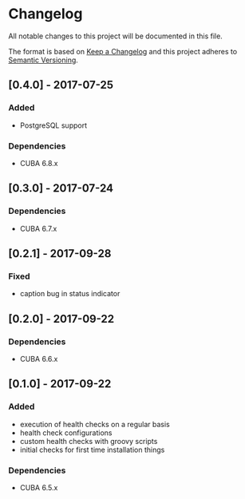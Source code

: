 # Changelog
All notable changes to this project will be documented in this file.

The format is based on [Keep a Changelog](http://keepachangelog.com/en/1.0.0/)
and this project adheres to [Semantic Versioning](http://semver.org/spec/v2.0.0.html).

## [0.4.0] - 2017-07-25

### Added
- PostgreSQL support

### Dependencies
- CUBA 6.8.x

## [0.3.0] - 2017-07-24

### Dependencies
- CUBA 6.7.x

## [0.2.1] - 2017-09-28

### Fixed
- caption bug in status indicator

## [0.2.0] - 2017-09-22

### Dependencies
- CUBA 6.6.x

## [0.1.0] - 2017-09-22
### Added
- execution of health checks on a regular basis
- health check configurations
- custom health checks with groovy scripts
- initial checks for first time installation things


### Dependencies
- CUBA 6.5.x
